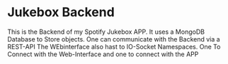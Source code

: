 # Jukebox Backend

This is the Backend of my Spotify Jukebox APP.
It uses a MongoDB Database to Store objects.
One can communicate with the Backend via a REST-API
The WEbinterface also hast to IO-Socket Namespaces. One To Connect with the Web-Interface and one to connect with the APP
